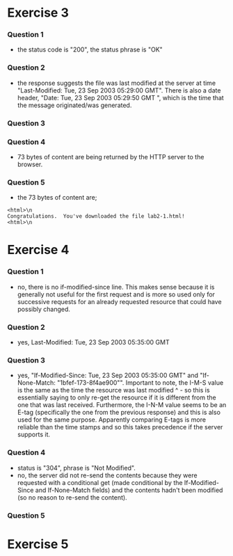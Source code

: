 # Exercise 3

### Question 1
* the status code is "200", the status phrase is "OK" 

### Question 2
* the response suggests the file was last modified at the server at time "Last-Modified: Tue, 23 Sep 2003 05:29:00 GMT". There is also a date header, "Date: Tue, 23 Sep 2003 05:29:50 GMT
", which is the time that the message originated/was generated. 

### Question 3

### Question 4
* 73 bytes of content are being returned by the HTTP server to the browser.

### Question 5
* the 73 bytes of content are;
~~~
<html>\n
Congratulations.  You've downloaded the file lab2-1.html!
<html>\n
~~~

# Exercise 4

### Question 1
* no, there is no if-modified-since line. This makes sense because it is generally not useful for the first request and is more so used only for successive requests for an already requested resource that could have possibly changed.

### Question 2
* yes, Last-Modified: Tue, 23 Sep 2003 05:35:00 GMT

### Question 3
* yes, "If-Modified-Since: Tue, 23 Sep 2003 05:35:00 GMT" and "If-None-Match: "1bfef-173-8f4ae900"". Important to note, the I-M-S value is the same as the time the resource was last modified ^ - so this is essentially saying to only re-get the resource if it is different from the one that was last received. Furthermore, the I-N-M value seems to be an E-tag (specifically the one from the previous response) and this is also used for the same purpose. Apparently comparing E-tags is more reliable than the time stamps and so this takes precedence if the server supports it.

### Question 4
* status is "304", phrase is "Not Modified". 
* no, the server did not re-send the contents because they were requested with a conditional get (made conditional by the If-Modified-Since and If-None-Match fields) and the contents hadn't been modified (so no reason to re-send the content).

### Question 5

# Exercise 5

